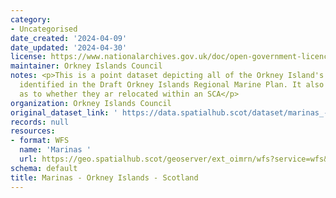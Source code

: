 ```yaml
---
category:
- Uncategorised
date_created: '2024-04-09'
date_updated: '2024-04-30'
license: https://www.nationalarchives.gov.uk/doc/open-government-licence/version/3/
maintainer: Orkney Islands Council
notes: <p>This is a point dataset depicting all of the Orkney Island's marinas as
  identified in the Draft Orkney Islands Regional Marine Plan. It also contains details
  as to whether they ar relocated within an SCA</p>
organization: Orkney Islands Council
original_dataset_link: ' https://data.spatialhub.scot/dataset/marinas_-_orkney_islands-oi'
records: null
resources:
- format: WFS
  name: 'Marinas '
  url: https://geo.spatialhub.scot/geoserver/ext_oimrn/wfs?service=wfs&typeName=ext_oimrn:pub_oimrn
schema: default
title: Marinas - Orkney Islands - Scotland
---
```

